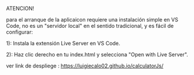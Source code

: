 ATENCION!

para el arranque de la aplicaicon requiere una instalación simple en VS Code, no es un "servidor local" en el sentido tradicional, y es fácil de configurar:

1): Instala la extensión Live Server en VS Code.

2): Haz clic derecho en tu index.html y selecciona "Open with Live Server".

ver link de despliege : https://luigiecalo02.github.io/calculatorJs/

